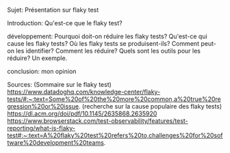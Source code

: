 Sujet: Présentation sur flaky test 

Introduction:
Qu'est-ce que le flaky test?

développement:
Pourquoi doit-on réduire les flaky tests?
Qu'est-ce qui cause les flaky tests? 
Où les flaky tests se produisent-ils?
Comment peut-on les identifier?
Comment les réduire?
Quels sont les outils pour les réduire?
Un exemple.

conclusion:
mon opinion 

Sources:
(Sommaire sur le flaky test)
https://www.datadoghq.com/knowledge-center/flaky-tests/#:~:text=Some%20of%20the%20more%20common,a%20true%20regression%20or%20issue.
(recherche sur la cause populaire des flaky tests)
https://dl.acm.org/doi/pdf/10.1145/2635868.2635920
https://www.browserstack.com/test-observability/features/test-reporting/what-is-flaky-test#:~:text=A%20flaky%20test%20refers%20to,challenges%20for%20software%20development%20teams.
